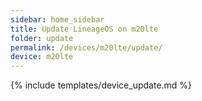 ```yaml
---
sidebar: home_sidebar
title: Update LineageOS on m20lte
folder: update
permalink: /devices/m20lte/update/
device: m20lte
---
```

{% include templates/device_update.md %}
